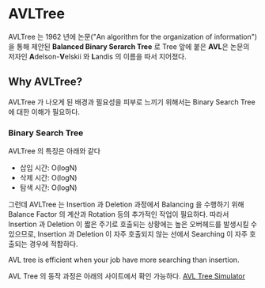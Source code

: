 # AVLTree

AVLTree 는 1962 년에 논문("An algorithm for the organization of information")을 통해 제안된 **Balanced Binary Serarch Tree** 로 Tree 앞에 붙은 **AVL**은 논문의 저자인 **A**delson-**V**elskii 와 **L**andis 의 이름을 따서 지어졌다.


## Why AVLTree?

AVLTree 가 나오게 된 배경과 필요성을 피부로 느끼기 위해서는 Binary Search Tree 에 대한 이해가 필요하다.

### Binary Search Tree


AVLTree 의 특징은 아래와 같다

- 삽입 시간: O(logN)
- 삭제 시간: O(logN)
- 탐색 시간: O(logN)

그런데 AVLTree 는 Insertion 과 Deletion 과정에서 Balancing 을 수행하기 위해 Balance Factor 의 계산과 Rotation 등의 추가적인 작업이 필요하다. 따라서 Insertion 과 Deletion 이 짧은 주기로 호출되는 상황에는 높은 오버헤드를 발생시킬 수 있으므로, Insertion 과 Deletion 이 자주 호출되지 않는 선에서 Searching 이 자주 호출되는 경우에 적합하다.

AVL tree is efficient when your job have more searching than insertion.

AVL Tree 의 동작 과정은 아래의 사이트에서 확인 가능하다.
[AVL Tree Simulator](https://www.cs.usfca.edu/~galles/visualization/AVLtree.html)
